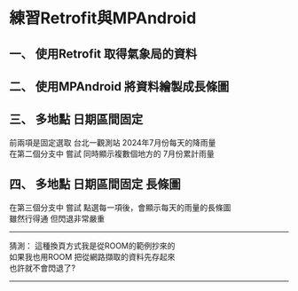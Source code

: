 練習Retrofit與MPAndroid
================================
一、 使用Retrofit 取得氣象局的資料
------------

二、 使用MPAndroid 將資料繪製成長條圖
------------

三、 多地點 日期區間固定
------------
前兩項是固定選取 台北一觀測站 2024年7月份每天的降雨量  
在第二個分支中 嘗試 同時顯示複數個地方的 7月份累計雨量  

四、 多地點 日期區間固定 長條圖
------------
在第三個分支中 嘗試 點選每一項後，會顯示每天的雨量的長條圖  
雖然行得通 但閃退非常嚴重  

***
猜測：
這種換頁方式我是從ROOM的範例抄來的  
如果我也用ROOM 把從網路擷取的資料先存起來  
也許就不會閃退了?  
***
